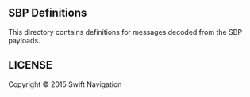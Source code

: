 ## SBP Definitions

This directory contains definitions for messages decoded from the SBP
payloads.

## LICENSE

Copyright © 2015 Swift Navigation
